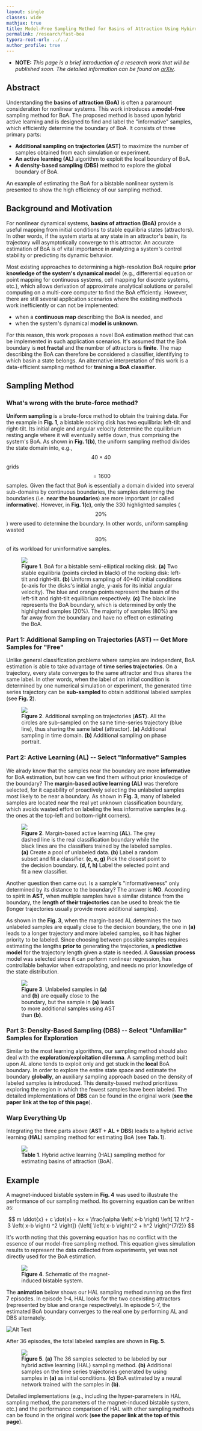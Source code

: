 ```yaml
---
layout: single
classes: wide
mathjax: true
title: Model-Free Sampling Method for Basins of Attraction Using Hybird Active Learning
permalink: /research/fast-boa
typora-root-url: ../../
author_profile: true
---
```


* **NOTE:** *This page is a brief introduction of a research work that will be published soon. The detailed information can be found on [arXiv](https://arxiv.org/abs/2003.10976)*. 

## Abstract

Understanding the **basins of attraction (BoA)** is often a paramount consideration for nonlinear systems. This work introduces a **model-free** sampling method for BoA. The proposed method is based upon hybrid active learning and is designed to find and label the "informative" samples, which efficiently determine the boundary of BoA. It consists of three primary parts: 

* **Additional sampling on trajectories (AST)** to maximize the number of samples obtained from each simulation or experiment. 
* **An active learning (AL)** algorithm to exploit the local boundary of BoA.
* **A density-based sampling (DBS)** method to explore the global boundary of BoA. 

An example of estimating the BoA for a bistable nonlinear system is presented to show the high efficiency of our sampling method.


## Background and Motivation

For nonlinear dynamical systems, **basins of attraction (BoA)** provide a useful mapping from initial conditions to stable equilibria states (attractors). In other words, if the system starts at any state in an attractor's basin, its trajectory will asymptotically converge to this attractor. An accurate estimation of BoA is of vital importance in analyzing a system's control stability or predicting its dynamic behavior.

Most existing approaches to determining a high-resolution BoA require **prior knowledge of the system's dynamical model** (e.g., differential equation or point mapping for continuous systems, cell mapping for discrete systems, etc.), which allows derivation of approximate analytical solutions or parallel computing on a multi-core computer to find the BoA efficiently. However, there are still several application scenarios where the existing methods work inefficiently or can not be implemented: 

* when a **continuous map** describing the BoA is needed, and
* when the system's dynamical **model is unknown**.

For this reason, this work proposes a novel BoA estimation method that can be implemented in such application scenarios. It's assumed that the BoA boundary is **not fractal** and the number of attractors is **finite**. The map describing the BoA can therefore be considered a classifier, identifying to which basin a state belongs. An alternative interpretation of this work is a data-efficient sampling method for **training a BoA classifier**. 

## Sampling Method
### What's wrong with the brute-force method?

**Uniform sampling** is a brute-force method to obtain the training data. For the example in **Fig. 1**, a bistable rocking disk has two equilibria: left-tilt and right-tilt. Its initial angle and angular velocity determine the equilibrium resting angle where it will eventually settle down, thus comprising the system's BoA. As shown in **Fig. 1(b)**, the uniform sampling method divides the state domain into, e.g., $$40 \times 40$$ grids $$ = 1600$$ samples. Given the fact that BoA is essentially a domain divided into several sub-domains by continuous boundaries, the samples determing the boundaries (i.e. **near the boundaries**) are more important (or called **informative**). However, in **Fig. 1(c)**, only the 330 highlighted samples ($$20\%$$) were used to determine the boundary. In other words, uniform sampling wasted $$80\%$$ of its workload for uninformative samples.

<figure style="width: 85%" class="align-center">
	<a href="/assets/images/research/boa/uniform_sampling.png"><img src="/assets/images/research/boa/uniform_sampling.png"></a>
	<figcaption><b>Figure 1</b>. BoA for a bistable semi-elliptical rocking disk. <b>(a)</b> Two stable equilibria (points circled in black) of the rocking disk: left-tilt and right-tilt. <b>(b)</b> Uniform sampling of 40*40 initial conditions (x-axis for the disks's initial angle, y-axis for its initial angular velocity). The blue and orange points represent the basin of the left-tilt and right-tilt equilibrium respectively. <b>(c)</b> The black line represents the BoA boundary, which is determined by only the highlighted samples (20%). The majority of samples (80%) are far away from the boundary and have no effect on estimating the BoA. </figcaption>
</figure>


### Part 1: Additional Sampling on Trajectories (AST) -- Get More Samples for "Free"

Unlike general classification problems where samples are independent, BoA estimation is able to take advantage of **time series trajectories**. On a trajectory, every state converges to the same attractor and thus shares the same label. In other words, when the label of an initial condition is determined by one numerical simulation or experiment, the generated time series trajectory can be **sub-sampled** to obtain additional labeled samples (see **Fig. 2**).

<figure style="width: 85%" class="align-center">
	<a href="/assets/images/research/boa/trajectory1.png"><img src="/assets/images/research/boa/trajectory1.png"></a>
	<figcaption><b>Figure 2</b>. Additional sampling on trajectories (<b>AST</b>). All the circles are sub-sampled on the same time-series trajectory (blue line), thus sharing the same label (attractor). <b>(a)</b> Additional sampling in time domain. <b>(b)</b> Additional sampling on phase portrait. </figcaption>
</figure>

### Part 2: Active Learning (AL) -- Select "Informative" Samples
We alrady know that the samples near the boundary are more **informative** for BoA estimation, but how can we find them without prior knowledge of the boundary? The **margin-based active learning (AL)** was therefore selected, for it capability of proactively selecting the unlabeled samples most likely to be near a boundary. As shown in **Fig. 3**, many of labeled samples are located near the real yet unknown classification boundary, which avoids wasted effort on labeling the less informative samples (e.g. the ones at the top-left and bottom-right corners).

<figure style="width: 80%" class="align-center">
	<a href="/assets/images/research/boa/AL.png"><img src="/assets/images/research/boa/AL.png"></a>
	<figcaption><b>Figure 2</b>. Margin-based active learning (<b>AL</b>). The grey dashed line is the real classification boundary while the black lines are the classifiers trained by the labeled samples. <b>(a)</b> Create a pool of unlabeled data. <b>(b)</b> Label a random subset and fit a classifier. <b>(c, e, g)</b> Pick the closest point to the decision boundary. <b>(d, f, h)</b> Label the selected point and fit a new classifier. </figcaption>
</figure>

Another question then came out. Is a sample's "informativeness" only determined by its distance to the boundary? The answer is **NO**. According to spirit in **AST**, when multiple samples have a similar distance from the boundary, the **length of their trajectories** can be used to break the tie (longer trajectories usually provide more additional samples). 

As shown in the **Fig. 3**, when the margin-based AL determines the two unlabeled samples are equally close to the decision boundary, the one in **(a)** leads to a longer trajectory and more labeled samples, so it has higher priority to be labeled. Since choosing between possible samples requires estimating the lengths **prior to** generating the trajectories, a **predictive model** for the trajectory length given a state is needed. A **Gaussian process** model was selected since it can perform nonlinear regression, has controllable behavior when extrapolating, and needs no prior knowledge of the state distribution.

<figure style="width: 50%" class="align-center">
	<a href="/assets/images/research/boa/length.png"><img src="/assets/images/research/boa/length.png"></a>
	<figcaption><b>Figure 3</b>. Unlabeled samples in <b>(a)</b> and <b>(b)</b> are equally close to the boundary, but the sample in  <b>(a)</b> leads to more additional samples using AST than <b>(b)</b>. </figcaption>
</figure>

### Part 3: Density-Based Sampling (DBS) -- Select "Unfamiliar" Samples for Exploration
Similar to the most learning algorithms, our sampling method should also deal with the **exploration/exploitation dilemma**. A sampling method built upon AL alone tends to exploit only and get stuck in the **local** BoA boundary. In order to explore the entire state space and estimate the boundary **globally**, an auxiliary sampling approach based on the density of labeled samples is introduced. This density-based method prioritizes exploring the region in which the fewest samples have been labeled. The detailed implementations of **DBS** can be found in the original work (**see the paper link at the top of this page**).

### Warp Everything Up
Integrating the three parts above (**AST + AL + DBS**) leads to a hybrid active learning (**HAL**) sampling method for estimating BoA (see **Tab. 1**). 
<figure style="width: 85%" class="align-center">
	<a href="/assets/images/research/boa/algorithm.png"><img src="/assets/images/research/boa/algorithm.png"></a>
	<figcaption><b>Table 1</b>. Hybrid active learning (HAL) sampling method for estimating basins of attraction (BoA). </figcaption>
</figure>

## Example
A magnet-induced bistable system in **Fig. 4** was used to illustrate the performance of our sampling method. Its governing equation can be written as:

$$
m \ddot{x} + c \dot{x} + kx = \frac{\alpha \left( x-b \right) \left[ 12 h^2 - 3 \left( x-b \right) ^2 \right]} {\left[ \left( x-b \right)^2 + h^2 \right]^{7/2}}
$$

It's worth noting that this governing equation has no conflict with the essence of our model-free sampling method. This equation gives simulation results to represent the data collected from experiments, yet was not directly used for the BoA estimation. 

<figure style="width: 50%" class="align-center">
	<a href="/assets/images/research/boa/bistable_system.png"><img src="/assets/images/research/boa/bistable_system.png"></a>
	<figcaption><b>Figure 4</b>. Schematic of the magnet-induced bistable system. </figcaption>
</figure>

The **animation** below shows our HAL sampling method running on the first 7 episodes. In episode 1-4, HAL looks for the two coexisting attractors (represented by blue and orange respectively). In episode 5-7, the estimated BoA boundary converges to the real one by performing AL and DBS alternately.

![Alt Text](/assets/images/research/boa/algorithm.gif)

After 36 episodes, the total labeled samples are shown in **Fig. 5**. 
<figure style="width: 85%" class="align-center">
	<a href="/assets/images/research/boa/showcase1.png"><img src="/assets/images/research/boa/showcase1.png"></a>
	<figcaption><b>Figure 5</b>. <b>(a)</b> The 36 samples selected to be labeled by our hybrid active learning (HAL) sampling method. <b>(b)</b> Additional samples on the time series trajectories generated by using samples in <b>(a)</b> as initial conditions. <b>(c)</b> BoA estimated by a neural network trained with the samples in <b>(b)</b>. </figcaption>
</figure>

Detailed implementations (e.g., including the hyper-parameters in HAL sampling method,  the parameters of the magnet-induced bistable system, etc.) and the performance comparison of HAL with other sampling methods can be found in the original work (**see the paper link at the top of this page**).






